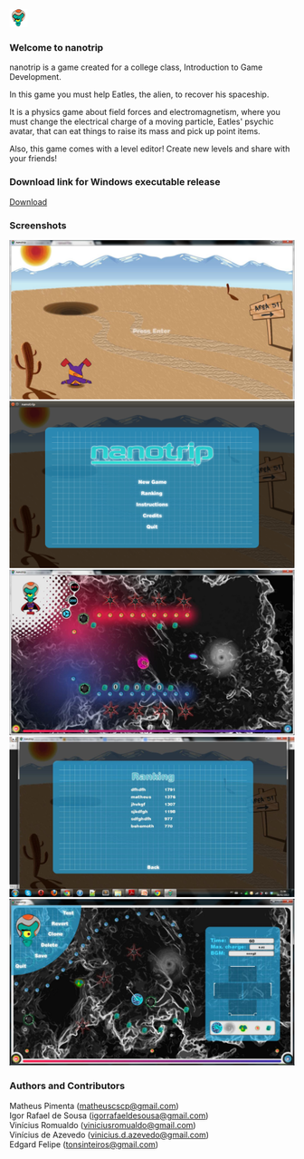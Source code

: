 ![Eatles](https://raw.githubusercontent.com/matheuscscp/nanotrip/gh-pages/images/icon.png)

### Welcome to nanotrip
nanotrip is a game created for a college class, Introduction to Game Development.

In this game you must help Eatles, the alien, to recover his spaceship.

It is a physics game about field forces and electromagnetism, where you must change the electrical charge of a moving particle, Eatles' psychic avatar, that can eat things to raise its mass and pick up point items.

Also, this game comes with a level editor! Create new levels and share with your friends!

### Download link for Windows executable release
[Download](https://downloads.sourceforge.net/project/nanotrip/nanotrip.zip?r=https%3A%2F%2Fsourceforge.net%2Fprojects%2Fnanotrip%2F&ts=1360884880&use_mirror=ufpr)

### Screenshots
![Splash screen](https://raw.githubusercontent.com/matheuscscp/nanotrip/gh-pages/images/splash_screen.png)
![Title screen](https://raw.githubusercontent.com/matheuscscp/nanotrip/gh-pages/images/title_screen.png)
![Level one](https://raw.githubusercontent.com/matheuscscp/nanotrip/gh-pages/images/level_one.png)
![Ranking](https://raw.githubusercontent.com/matheuscscp/nanotrip/gh-pages/images/ranking.png)
![Map editor](https://raw.githubusercontent.com/matheuscscp/nanotrip/gh-pages/images/map_editor.png)

### Authors and Contributors
Matheus Pimenta (matheuscscp@gmail.com)<br />
Igor Rafael de Sousa (igorrafaeldesousa@gmail.com)<br />
Vinícius Romualdo (viniciusromualdo@gmail.com)<br />
Vinícius de Azevedo (vinicius.d.azevedo@gmail.com)<br />
Edgard Felipe (tonsinteiros@gmail.com)
